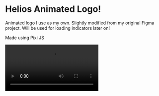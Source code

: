 # Helios Animated Logo!
Animated logo I use as my own. Slightly modified from my original Figma project. Will be used for loading indicators later on!

Made using Pixi JS

![logo in action](./public/logo-in-action.mp4)
